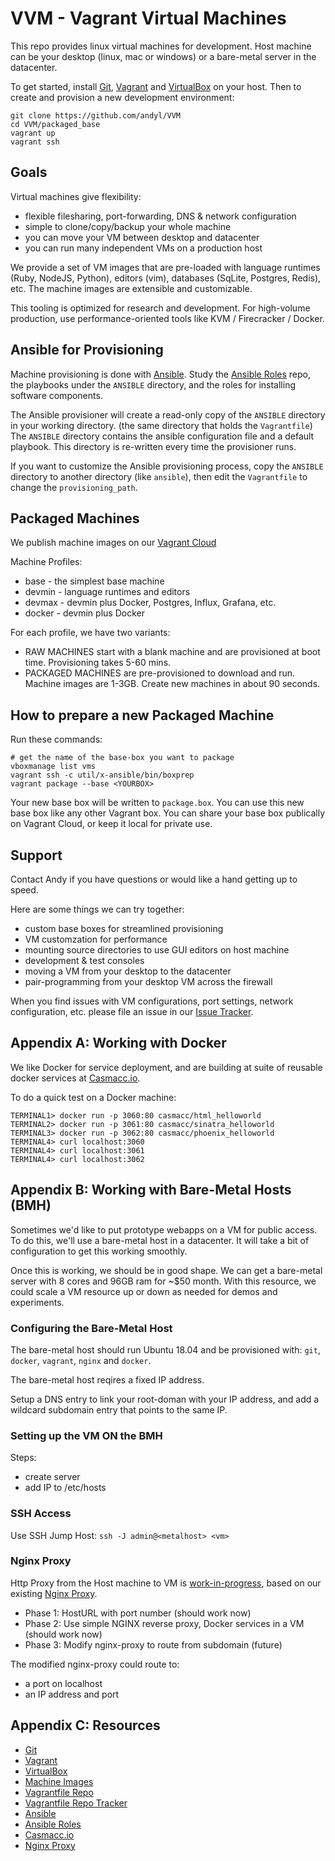 # VVM - Vagrant Virtual Machines

This repo provides linux virtual machines for development.  Host machine can be
your desktop (linux, mac or windows) or a bare-metal server in the datacenter.

To get started, install [Git][git], [Vagrant][vgr] and [VirtualBox][box] on
your host.  Then to create and provision a new development environment:

    git clone https://github.com/andyl/VVM
    cd VVM/packaged_base
    vagrant up
    vagrant ssh 

## Goals

Virtual machines give flexibility:
- flexible filesharing, port-forwarding, DNS & network configuration
- simple to clone/copy/backup your whole machine
- you can move your VM between desktop and datacenter
- you can run many independent VMs on a production host

We provide a set of VM images that are pre-loaded with language runtimes
(Ruby, NodeJS, Python), editors (vim), databases (SqLite, Postgres, Redis),
etc.  The machine images are extensible and customizable.

This tooling is optimized for research and development.  For high-volume
production, use performance-oriented tools like KVM / Firecracker / Docker.

## Ansible for Provisioning

Machine provisioning is done with [Ansible][ans].  Study the [Ansible
Roles][anx] repo, the playbooks under the `ANSIBLE` directory, and the roles
for installing software components.

The Ansible provisioner will create a read-only copy of the `ANSIBLE` directory
in your working directory.  (the same directory that holds the `Vagrantfile`)
The `ANSIBLE` directory contains the ansible configuration file and a default
playbook.  This directory is re-written every time the provisioner runs.  

If you want to customize the Ansible provisioning process, copy the `ANSIBLE`
directory to another directory (like `ansible`), then edit the `Vagrantfile` to
change the `provisioning_path`.

## Packaged Machines

We publish machine images on our [Vagrant Cloud][vgc]

Machine Profiles:
- base - the simplest base machine
- devmin - language runtimes and editors
- devmax - devmin plus Docker, Postgres, Influx, Grafana, etc.
- docker - devmin plus Docker

For each profile, we have two variants:
- RAW MACHINES start with a blank machine and are provisioned at boot time.
  Provisioning takes 5-60 mins. 
- PACKAGED MACHINES are pre-provisioned to download and run.  Machine images
  are 1-3GB.  Create new machines in about 90 seconds.

## How to prepare a new Packaged Machine

Run these commands:

    # get the name of the base-box you want to package
    vboxmanage list vms
    vagrant ssh -c util/x-ansible/bin/boxprep
    vagrant package --base <YOURBOX>

Your new base box will be written to `package.box`.  You can use this new base
box like any other Vagrant box.  You can share your base box publically on
Vagrant Cloud, or keep it local for private use.

## Support

Contact Andy if you have questions or would like a hand getting up to speed.  

Here are some things we can try together:
- custom base boxes for streamlined provisioning
- VM customzation for performance
- mounting source directories to use GUI editors on host machine
- development & test consoles
- moving a VM from your desktop to the datacenter
- pair-programming from your desktop VM across the firewall

When you find issues with VM configurations, port settings, network
configuration, etc. please file an issue in our [Issue Tracker][vvt].

## Appendix A: Working with Docker

We like Docker for service deployment, and are building at suite of reusable
docker services at [Casmacc.io][csm].

To do a quick test on a Docker machine:

    TERMINAL1> docker run -p 3060:80 casmacc/html_helloworld
    TERMINAL2> docker run -p 3061:80 casmacc/sinatra_helloworld
    TERMINAL3> docker run -p 3062:80 casmacc/phoenix_helloworld
    TERMINAL4> curl localhost:3060
    TERMINAL4> curl localhost:3061
    TERMINAL4> curl localhost:3062

## Appendix B: Working with Bare-Metal Hosts (BMH)

Sometimes we'd like to put prototype webapps on a VM for public access.  To do
this, we'll use a bare-metal host in a datacenter.  It will take a bit of
configuration to get this working smoothly.

Once this is working, we should be in good shape.  We can get a bare-metal
server with 8 cores and 96GB ram for ~$50 month.  With this resource, we could
scale a VM resource up or down as needed for demos and experiments.

### Configuring the Bare-Metal Host

The bare-metal host should run Ubuntu 18.04 and be provisioned with: `git`,
`docker`, `vagrant`, `nginx` and `docker`.  

The bare-metal host reqires a fixed IP address.

Setup a DNS entry to link your root-doman with your IP address, and add a
wildcard subdomain entry that points to the same IP.

### Setting up the VM ON the BMH

Steps:
- create server
- add IP to /etc/hosts

### SSH Access

Use SSH Jump Host: `ssh -J admin@<metalhost> <vm>`

### Nginx Proxy

Http Proxy from the Host machine to VM is [work-in-progress][ngi], based on our
existing [Nginx Proxy][ngp].

- Phase 1: HostURL with port number (should work now)
- Phase 2: Use simple NGINX reverse proxy, Docker services in a VM (should work now)
- Phase 3: Modify nginx-proxy to route from subdomain (future)

The modified nginx-proxy could route to:

- a port on localhost
- an IP address and port

## Appendix C: Resources

- [Git][git]
- [Vagrant][vgr]
- [VirtualBox][box]
- [Machine Images][vgc]
- [Vagrantfile Repo][vvr]
- [Vagrantfile Repo Tracker][vvt]
- [Ansible][ans]
- [Ansible Roles][anx]
- [Casmacc.io][csm]
- [Nginx Proxy][ngp]

[git]: https://git-scm.com
[vvr]: https://github.com/andyl/VVM
[vvt]: https://github.com/andyl/VVM/issues
[ans]: https://www.ansible.com/
[anx]: https://github.com/andyl/x-ansible 
[vgr]: https://vagrantup.com
[vgc]: https://app.vagrantup.com/bugmark
[box]: https://www.virtualbox.org
[csm]: https://casmacc.io
[ngp]: https://github.com/casmacc/nginx_proxy
[ngi]: https://github.com/andyl/VVM/issues/5
